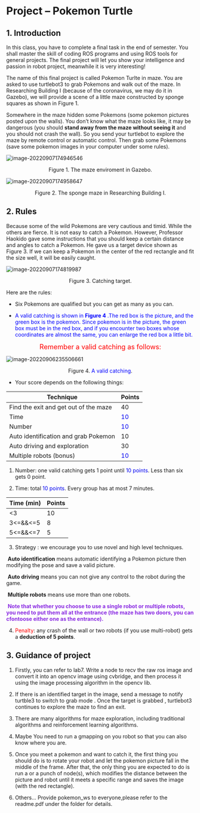 # Project – Pokemon Turtle

## 1. Introduction

In this class, you have to complete a final task in the end of semester. You shall master the skill of coding ROS programs and using ROS tools for general projects. The final project will let you show your intelligence and passion in robot project, meanwhile it is very interesting! 

The name of this final project is called Pokemon Turlte in maze. You are asked to use turtlebot3 to grab Pokemons and walk out of the maze. In Researching Building I (because of the coronavirus, we may do it in Gazebo), we will provide a scene of a little maze constructed by sponge squares as shown in Figure 1. 

Somewhere in the maze hidden some Pokemons (some pokemon pictures posted upon the walls). You don’t know what the maze looks like, it may be dangerous (you should **stand away from the maze without seeing it** and you should not crash the wall). So you send your turtlebot to explore the maze by remote control or automatic control. Then grab some Pokemons (save some pokemon images in your computer under some rules).

![image-20220907174946546](https://i0.hdslb.com/bfs/album/26a82bbc6ff2dc4b6807aaa692af5519ca9d6dd4.png)

<center>Figure 1. The maze enviroment in Gazebo.</center>

![image-20220907174958647](https://i0.hdslb.com/bfs/album/9565d18a70c2e401f39579b8c1e29fc288e09e4f.png)

<center>Figure 2. The sponge maze in Researching Building Ⅰ.</center>

## 2. Rules

Because some of the wild Pokemons are very cautious and timid. While the others are fierce. It is not easy to catch a Pokemon. However, Professor Haokido gave some instructions that you should keep a certain distance and angles to catch a Pokemon. He gave us a target device shown as Figure 3. If we can keep a Pokemon in the center of the red rectangle and fit the size well, it will be easily caught.

![image-20220907174819987](https://i0.hdslb.com/bfs/album/ecccaf2da58695586f2f81b522066e301e0ce174.png)

<center>Figure 3. Catching target.</center>

Here are the rules: 

- Six Pokemons are qualified but you can get as many as you can. 

- <font color=#0000FF>A valid catching is shown in **Figure 4** .The red box is the picture, and the green box is the pokemon. Since pokemon is in the picture, the green box must be in the red box, and if you encounter two boxes whose coordinates are almost the same, you can enlarge the red box a little bit.</font>

<center><font color=#FF0000 size=4>Remember a valid catching as follows:</font></center>

![image-20220906235506661](https://i0.hdslb.com/bfs/album/dc9d12c243edd65f286cfbcd46a190f8c129d527.png)

<center>Figure 4. <font color=#0000FF>A valid catching</font>.</center>

- Your score depends on the following things: 

| Technique                             | Points                         |
| ------------------------------------- | ------------------------------ |
| Find the exit and get out of the maze | 40                             |
| Time                                  | <font color=#00000FF>10</font> |
| Number                                | <font color=#00000FF>10</font> |
| Auto identification and grab Pokemon  | 10                             |
| Auto driving and exploration          | 30                             |
| Multiple robots (bonus)               | <font color=#00000FF>10</font> |

1. Number: one valid catching gets 1 point until <font color=#00000FF>10 points</font>. Less than six gets 0 point.

2. Time: total <font color=#00000FF>10 points</font>. Every group has at most 7 minutes.

| Time (min) | Points |
| ---------- | ------ |
| <3         | 10     |
| 3<=&&<=5   | 8      |
| 5<=&&<=7   | 5      |

3. Strategy : we encourage you to use novel and high level techniques.

​	**Auto identification** means automatic identifying a Pokemon picture then modifying the pose and save a valid picture. 

​	**Auto driving** means you can not give any control to the robot during the game. 

​	**Multiple robots** means use more than one robots. 

​	<font color=#8A2BE2>**Note that whether you choose to use a single robot or multiple robots, you need to put them all at the entrance (the maze has two doors, you can cfontoose either one as the entrance).**</font>

4. <font color=#FF0000>Penalty</font>: any crash of the wall or two robots (if you use multi-robot) gets a **deduction of 5 points**.

## 3. Guidance of project

1) Firstly, you can refer to lab7. Write a node to recv the raw ros image and convert it into an opencv image using cvbridge, and then process it using the image processing algorithm in the opencv lib. 

2) If there is an identified target in the image, send a message to notify turtble3 to switch to grab mode . Once the target is grabbed , turtlebot3 continues to explore the maze to find an exit. 

3) There are many algorithms for maze exploration, including traditional algorithms and reinforcement learning algorithms.

4. Maybe You need to run a gmapping on you robot so that you can also know where you are. 

5) Once you meet a pokemon and want to catch it, the first thing you should do is to rotate your robot and let the pokemon picture fall in the middle of the frame. After that, the only thing you are expected to do is run a or a punch of node(s), which modifies the distance between the picture and robot until it meets a specific range and saves the image (with the red rectangle). 

6) Others... Provide pokemon_ws to everyone,please refer to the readme.pdf under the folder for details.